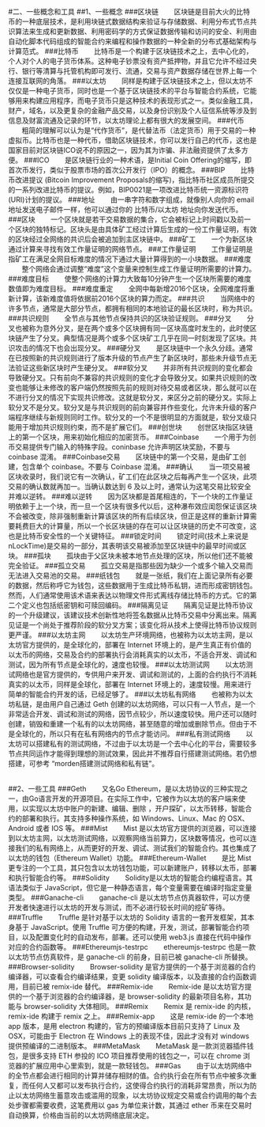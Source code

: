#二、一些概念和工具
##1、一些概念
###区块链
&nbsp;&nbsp;&nbsp;&nbsp;&nbsp;&nbsp;&nbsp;区块链是目前大火的比特币的一种底层技术，是利用块链式数据结构来验证与存储数据、利用分布式节点共识算法来生成和更新数据、利用密码学的方式保证数据传输和访问的安全、利用由自动化脚本代码组成的智能合约来编程和操作数据的一种全新的分布式基础架构与计算范式。
###比特币
&nbsp;&nbsp;&nbsp;&nbsp;&nbsp;&nbsp;&nbsp;比特币是一个构建于区块链技术之上，去中心化的，个人对个人的电子货币体系。这种电子钞票没有资产抵押物，并且它允许不经过央行、银行等清算与托管机构即可发行、流通，交易与资产数据存储在世界上每一个连接互联网的角落。
###以太坊
&nbsp;&nbsp;&nbsp;&nbsp;&nbsp;&nbsp;&nbsp;同样是构建于区块链技术之上，但以太坊不仅仅是一种电子货币，同时也是一个基于区块链技术的平台与智能合约系统，它能够用来构建应用程序，而电子货币只是这种技术的表现形式之一。类似金融工具，财产，域名，以及更复杂的金融产品交易，以及身份识别及个人征信系统等涉及到信息及财富流通及记录的环节，以太坊理论上都有很大的发展空间。
###代币
&nbsp;&nbsp;&nbsp;&nbsp;&nbsp;&nbsp;&nbsp;粗简的理解可以认为是“代作货币”，是代替法币（法定货币）用于交易的一种虚拟币。比特币也是一种代币，借助区块链技术，你可以发行自己的代币，这也是国家目前对区块链ICO说不的原因之一，因为其为诈骗、非法融资提供了太多方便。
###ICO
&nbsp;&nbsp;&nbsp;&nbsp;&nbsp;&nbsp;&nbsp;是区块链行业的一种术语，是Initial Coin Offering的缩写，即首次币发行，类似于股票市场的首次公开发行（IPO）的概念。
###BIP
&nbsp;&nbsp;&nbsp;&nbsp;&nbsp;&nbsp;&nbsp;比特币改进提议 (Bitcoin Improvement Proposals的缩写)，指比特币社区成员所提交的一系列改进比特币的提议。例如，BIP0021是一项改进比特币统一资源标识符(URI)计划的提议。
###地址
&nbsp;&nbsp;&nbsp;&nbsp;&nbsp;&nbsp;&nbsp;由一串字符和数字组成，就像别人向你的 email 地址发送电子邮件一样，他可以通过你的 比特币/以太坊 地址向你发送代币。
###区块
&nbsp;&nbsp;&nbsp;&nbsp;&nbsp;&nbsp;&nbsp;一个区块就是若干交易数据的集合，它会被标记上时间戳以及前一个区块的独特标记。区块头是由具体矿工经过计算后生成的一份工作量证明，有效的区块经过全网络的共识后会被追加到主区块链中。
###矿工
&nbsp;&nbsp;&nbsp;&nbsp;&nbsp;&nbsp;&nbsp;一个为新区块通过计算来寻找有效工作量证明的网络节点。
###工作量证明
&nbsp;&nbsp;&nbsp;&nbsp;&nbsp;&nbsp;&nbsp;工作量证明是指矿工在满足全网目标难度的情况下通过大量计算得到的一小块数据。
###难度
&nbsp;&nbsp;&nbsp;&nbsp;&nbsp;&nbsp;&nbsp;整个网络会通过调整“难度”这个变量来控制生成工作量证明所需要的计算力。
###难度目标
&nbsp;&nbsp;&nbsp;&nbsp;&nbsp;&nbsp;&nbsp;使整个网络的计算力大致每10分钟产生一个区块所需要的难度数值即为难度目标。
###难度重定
&nbsp;&nbsp;&nbsp;&nbsp;&nbsp;&nbsp;&nbsp;全网中每新增2016个区块，全网难度将重新计算，该新难度值将依据前2016个区块的算力而定。
###共识
&nbsp;&nbsp;&nbsp;&nbsp;&nbsp;&nbsp;&nbsp;当网络中的许多节点，通常是大部分节点，都拥有相同的本地验证的最长区块时，称为共识。
###共识规则
&nbsp;&nbsp;&nbsp;&nbsp;&nbsp;&nbsp;&nbsp;全节点与其他节点保持共识的区块验证规则。
###分叉
&nbsp;&nbsp;&nbsp;&nbsp;&nbsp;&nbsp;&nbsp;分叉也被称为意外分叉，是在两个或多个区块拥有同一区块高度时发生的，此时使区块链产生了分叉。典型情况是两个或多个区块矿工几乎在同一时刻发现了区块。共识攻击的情况下也会出现分叉。
###硬分叉
&nbsp;&nbsp;&nbsp;&nbsp;&nbsp;&nbsp;&nbsp;是区块链中一个永久分歧。通常在已按照新的共识规则进行了版本升级的节点产生了新区块时，那些未升级节点无法验证这些新区块时产生硬分叉。
###软分叉
&nbsp;&nbsp;&nbsp;&nbsp;&nbsp;&nbsp;&nbsp;并非所有共识规则的变化都会导致硬分叉。只有前向不兼容的共识规则的变化才会导致分叉。如果共识规则的改变也能够让未修改的客户端仍然按照先前的规则对待交易或者区块，那么就可以在不进行分叉的情况下实现共识修改。这就是软分叉，来区分之前的硬分叉。实际上软分叉不是分叉。软分叉是与共识规则的前向兼容并作些变化，允许未升级的客户端程序继续与新规则同时工作。软分叉的一个不是很明显的方面就是，软分叉级只能用于增加共识规则约束，而不是扩展它们。
###创世块
&nbsp;&nbsp;&nbsp;&nbsp;&nbsp;&nbsp;&nbsp;创世区块指区块链上的第一个区块，用来初始化相应的加密货币。
###Coinbase
&nbsp;&nbsp;&nbsp;&nbsp;&nbsp;&nbsp;&nbsp;一个用于为创币交易提供专门输入的特殊字段。coninbase 允许声明区块奖励，不要与 coinbase 混淆。
###Coinbase交易
&nbsp;&nbsp;&nbsp;&nbsp;&nbsp;&nbsp;&nbsp;区块链中的第一个交易，是由矿工创建，包含单个 coinbase。不要与 Coinbase 混淆。
###确认
&nbsp;&nbsp;&nbsp;&nbsp;&nbsp;&nbsp;&nbsp;当一项交易被区块收录时，我们说它有一次确认，矿工们在此区块之后每再产生一个区块，此项交易的确认数就再加一。当确认数达到 6 及以上时，通常认为这笔交易比较安全并难以逆转。
###难以逆转
&nbsp;&nbsp;&nbsp;&nbsp;&nbsp;&nbsp;&nbsp;因为区块都是首尾相连的，下一个块的工作量证明依赖于上一个块，而一旦一个区块有很多代以后，这种瀑布效应闺怨保证该区块不会被改变，除非强制重新计算该区块的所有后续区块，但正是这样的重新计算需要耗费巨大的计算量，所以一个长区块链的存在可以让区块链的历史不可改变，这也是比特币安全性的一个关键特征。
###锁定时间
&nbsp;&nbsp;&nbsp;&nbsp;&nbsp;&nbsp;&nbsp;锁定时间(技术上来说是nLockTime)是交易的一部分，其表明该交易被添加至区块链中的最早时间或区块。
###孤块
&nbsp;&nbsp;&nbsp;&nbsp;&nbsp;&nbsp;&nbsp;孤块由于父区块未被本地节点处理的区块，所以他们还不能被完全验证。
###孤立交易
&nbsp;&nbsp;&nbsp;&nbsp;&nbsp;&nbsp;&nbsp;孤立交易是指那些因为缺少一个或多个输入交易而无法进入交易池的交易。
###纸钱包
&nbsp;&nbsp;&nbsp;&nbsp;&nbsp;&nbsp;&nbsp;就是一张纸，我们在上面记录所有必要的数据，然后称呼它为钱包，这些数据用于生成比特币私钥，进而形成密钥钱包。然而，人们通常使用该术语来表达以物理文件形式离线存储比特币的方式。它的第二个定义也包括纸密钥和可赎回编码。
###隔离见证
&nbsp;&nbsp;&nbsp;&nbsp;&nbsp;&nbsp;&nbsp;隔离见证是比特币协议的一个升级建议，该建议技术创新性地将签名数据从比特币交易中分离出来。隔离见证是一个尚处于推荐阶段的软分叉方案；该变化将从技术上使得比特币协议规则更严谨。
###以太坊主网
&nbsp;&nbsp;&nbsp;&nbsp;&nbsp;&nbsp;&nbsp;以太坊生产环境网络，也被称为以太坊主网，是以太坊官方提供的，是全球化的，部署在 Internet 环境上的，是产生真正有价值的以太币的网络，交易及合约的部署执行会消耗真实的以太币，不适合开发、调试和测试，因为所有节点是全球化的，速度也较慢。
###以太坊测试网
&nbsp;&nbsp;&nbsp;&nbsp;&nbsp;&nbsp;&nbsp;以太坊测试网络也是官方提供的，专供用户来开发、调试和测试的，上面的合约执行不消耗真实的以太币，同样是全球化，部署在 Internet 环境上的，速度较慢。用来进行简单的智能合约开发的话，已经足够了。
###以太坊私有网络
&nbsp;&nbsp;&nbsp;&nbsp;&nbsp;&nbsp;&nbsp;也被称为以太坊私链，是由用户自己通过 Geth 创建的以太坊网络，可以只有一人节点，是一个非常适合开发、调试和测试的网络，因节点较少，所以速度较快。用户还可以随时创建，销毁和重建一个私有的以太坊网络，甚至随意的增加或删除节点。但由于不是全球化的，所以只有在私有网络内的节点才能访问。
###私有测试网络
&nbsp;&nbsp;&nbsp;&nbsp;&nbsp;&nbsp;&nbsp;以太坊可以搭建私有的测试网络，不过由于以太坊是一个去中心化的平台，需要较多节点共同运作才能得到理想的测试效果，因此并不推荐自行搭建测试网络。若仍想搭建，可参考 “morden搭建测试网络和私有链”。
<br/><br/>

##2、一些工具
###Geth
&nbsp;&nbsp;&nbsp;&nbsp;&nbsp;&nbsp;&nbsp;又名Go Ethereum，是以太坊协议的三种实现之一，由Go语言开发的开源项目。在实际工作中，它被作为以太坊的客户端来使用，以实现以太坊中账户的新建、编辑、删除 ，开户探矿，以太币转移，智能合约的部署和执行。其支持多种操作系统，如 Windows、Linux、Mac 的 OSX、Android 或者 IOS 等。
###Mist
&nbsp;&nbsp;&nbsp;&nbsp;&nbsp;&nbsp;&nbsp;Mist 是以太坊官方提供的浏览器，可以连接到以太坊主网，以太坊测试网络，以观察网络当前算力，区块数等情况，也可以连接我们的私有网络上，从而更好的开发、调试、测试我们的智能合约。其也集成了以太坊的钱包（Ethereum Wallet）功能。
###Ethereum-Wallet
&nbsp;&nbsp;&nbsp;&nbsp;&nbsp;&nbsp;&nbsp;是比 Mist 更专注的一个工具，其只包含以太坊钱包功能，可以新建账户，转移以太币，部署和执行智能合约等。
###Solidity
&nbsp;&nbsp;&nbsp;&nbsp;&nbsp;&nbsp;&nbsp;Solidity是以太坊的智能合约编程语言。其语法类似于 JavaScript，但它是一种静态语言，每个变量需要在编译时指定变量类型。
###Ganache-cli
&nbsp;&nbsp;&nbsp;&nbsp;&nbsp;&nbsp;&nbsp;ganache-cli 是以太坊节点仿真器软件，可以方便开发者快速进行以太坊的开发与测试，而不必进行较长时间的挖矿等待。
###Truffle
&nbsp;&nbsp;&nbsp;&nbsp;&nbsp;&nbsp;&nbsp;Truffle 是针对基于以太坊的 Solidity 语言的一套开发框架，其本身基于 JavaScript。使用 Truffle 可方便的构建，开发，测试，部署智能合约项目，以及配置变化时的自动发布，部署。还可以使用 web3.js 直接在代码中操作对应的合约函数等。
###Ethereumjs-testrpc
&nbsp;&nbsp;&nbsp;&nbsp;&nbsp;&nbsp;&nbsp;ethereumjs-testrpc 也是一款以太坊节点仿真软件，是 ganache-cli 的前身，目前已被 ganache-cli 所替换。
###Browser-solidity
&nbsp;&nbsp;&nbsp;&nbsp;&nbsp;&nbsp;&nbsp;Browser-solidity 是官方提供的一个基于浏览器的合约编译器，可以查看合约编译结果，变更 solidity 编译版本，以及直接的合约函数调用，目前已被 remix-ide 替代。
###Remix-ide
&nbsp;&nbsp;&nbsp;&nbsp;&nbsp;&nbsp;&nbsp;Remix-ide 是以太坊官方提供的一个基于浏览器的合约编译器，是 browser-solidity 的最新项目名称，其功能与 browser-solidity 大体相同。
###Remix
&nbsp;&nbsp;&nbsp;&nbsp;&nbsp;&nbsp;&nbsp;Remix 是 remix-ide 的内核，remix-ide 构建于 remix 之上。
###Remix-app
&nbsp;&nbsp;&nbsp;&nbsp;&nbsp;&nbsp;&nbsp;这是 remix-ide 的一个本地 app 版本，是用 electron 构建的，官方的预编译版本目前只支持了 Linux 及 OSX，可能由于 Electron 在 Windows 上的表现不佳，因此才没有对 windows 提供预编译的二进制版本。
###MetaMask
&nbsp;&nbsp;&nbsp;&nbsp;&nbsp;&nbsp;&nbsp;MetaMask 是一款浏览器插件钱包，是很多支持 ETH 参投的 ICO 项目推荐使用的钱包之一，可以在 chrome 浏览器的扩展应用中心里索到，就是一款轻钱包。
###Gas
&nbsp;&nbsp;&nbsp;&nbsp;&nbsp;&nbsp;&nbsp;由于以太坊网络中的全节点都会进行相同的计算并储存相财的值。合约执行会在所有节点中被多次重复，而任何人又都可以发布执行合约，这使得合约执行的消耗非常昂贵，所以为防止以太坊网络生蓄意攻击或滥用的现象，以太坊协议规定交易或合约调用的每个去处步骤都需要收费，这笔费用以 gas 为单位来计数，其通过 ether 币来在交易时自动换算，价格由当前的以太坊网络底层决定。









